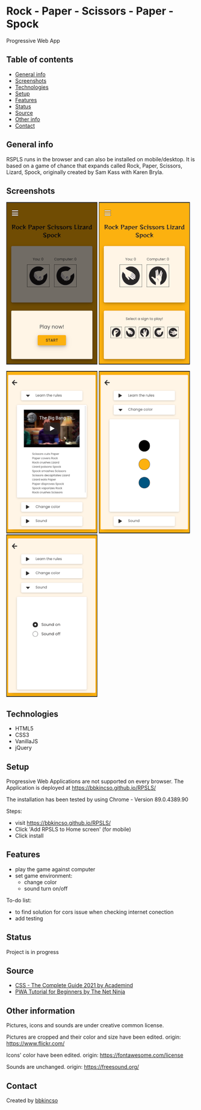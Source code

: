 # Rock - Paper - Scissors - Paper - Spock

Progressive Web App

## Table of contents

- [General info](#general-info)
- [Screenshots](#screenshots)
- [Technologies](#technologies)
- [Setup](#setup)
- [Features](#features)
- [Status](#status)
- [Source](#source)
- [Other info](#other-info)
- [Contact](#contact)

## General info

RSPLS runs in the browser and can also be installed on mobile/desktop.
It is based on a game of chance that expands called Rock, Paper, Scissors, Lizard, Spock, originally created by Sam Kass with Karen Bryla.

## Screenshots

![screenshot](./images/screenshots/Screenshot-1.png) ![screenshot](./images/screenshots/Screenshot-2.png)

![screenshot](./images/screenshots/Screenshot-3.png) ![screenshot](./images/screenshots/Screenshot-4.png) ![screenshot](./images/screenshots/Screenshot-5.png)

## Technologies

- HTML5
- CSS3
- VanillaJS
- jQuery

## Setup

Progressive Web Applications are not supported on every browser.
The Application is deployed at https://bbkincso.github.io/RPSLS/

The installation has been tested by using Chrome - Version 89.0.4389.90

Steps:

- visit https://bbkincso.github.io/RPSLS/
- Click 'Add RPSLS to Home screen' (for mobile)
- Click install

## Features

- play the game against computer
- set game environment:
  - change color
  - sound turn on/off

To-do list:

- to find solution for cors issue when checking internet conection
- add testing

## Status

Project is in progress

## Source

- [CSS - The Complete Guide 2021 by Academind](https://www.udemy.com/course/css-the-complete-guide-incl-flexbox-grid-sass/)
- [PWA Tutorial for Beginners by The Net Ninja](https://www.youtube.com/playlist?list=PL4cUxeGkcC9gTxqJBcDmoi5Q2pzDusSL7)

## Other information

Pictures, icons and sounds are under creative common license.

Pictures are cropped and their color and size have been edited. origin: https://www.flickr.com/

Icons' color have been edited. origin: https://fontawesome.com/license

Sounds are unchanged. origin: https://freesound.org/

## Contact

Created by [bbkincso](https://www.linkedin.com/in/bbkincso)
